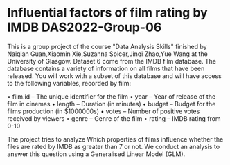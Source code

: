 # Influential factors of film rating by IMDB   DAS2022-Group-06
This is a group project of the course "Data Analysis Skills" finished by Naiqian Guan,Xiaomin Xie,Suzanna Spicer,Jinqi Zhao,Yue Wang at the University of Glasgow.
Dataset 6 come from the IMDB film database. The database contains a variety of information on all films that have been released. You will work with a subset of this database and will have access to the following variables, recorded by film:

• film.id – The unique identifier for the film
• year – Year of release of the film in cinemas
• length – Duration (in minutes)
• budget – Budget for the films production (in $1000000s)
• votes – Number of positive votes received by viewers
• genre – Genre of the film
• rating – IMDB rating from 0-10

The project tries to analyze Which properties of films influence whether the files are rated by IMDB as greater than 7 or not. We conduct an analysis to answer this question using a Generalised Linear Model (GLM). 
